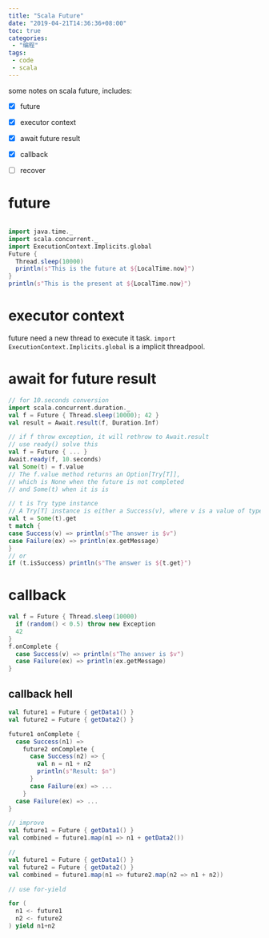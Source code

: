 ```yaml
---
title: "Scala Future"
date: "2019-04-21T14:36:36+08:00"
toc: true
categories:
 - "编程"
tags:
 - code
 - scala
---
```

some notes on scala future, includes:
<!--more-->
* [x] future
* [x] executor context
* [x] await future result
* [x] callback
* [ ] recover



# future
```scala

import java.time._
import scala.concurrent._
import ExecutionContext.Implicits.global
Future {
  Thread.sleep(10000)
  println(s"This is the future at ${LocalTime.now}")
}
println(s"This is the present at ${LocalTime.now}")
```

# executor context
future need a new thread to execute it task. `import ExecutionContext.Implicits.global` is a implicit threadpool.

# await for future result
```scala
// for 10.seconds conversion
import scala.concurrent.duration._
val f = Future { Thread.sleep(10000); 42 }
val result = Await.result(f, Duration.Inf)

// if f throw exception, it will rethrow to Await.result
// use ready() solve this
val f = Future { ... }
Await.ready(f, 10.seconds)
val Some(t) = f.value
// The f.value method returns an Option[Try[T]], 
// which is None when the future is not completed
// and Some(t) when it is is

// t is Try type instance
// A Try[T] instance is either a Success(v), where v is a value of type T or a Failure(ex)
val t = Some(t).get
t match {
case Success(v) => println(s"The answer is $v")
case Failure(ex) => println(ex.getMessage)
}
// or
if (t.isSuccess) println(s"The answer is ${t.get}")

```

# callback

```scala
val f = Future { Thread.sleep(10000)
  if (random() < 0.5) throw new Exception
  42
}
f.onComplete {
  case Success(v) => println(s"The answer is $v")
  case Failure(ex) => println(ex.getMessage)
}

```

## callback hell
```scala
val future1 = Future { getData1() }
val future2 = Future { getData2() }

future1 onComplete {
  case Success(n1) =>
    future2 onComplete {
      case Success(n2) => {
        val n = n1 + n2
        println(s"Result: $n")
      }
      case Failure(ex) => ...
    }
  case Failure(ex) => ...
}

// improve
val future1 = Future { getData1() }
val combined = future1.map(n1 => n1 + getData2())

// 
val future1 = Future { getData1() }
val future2 = Future { getData2() }
val combined = future1.map(n1 => future2.map(n2 => n1 + n2))

// use for-yield

for (
  n1 <- future1
  n2 <- future2
) yield n1+n2

```